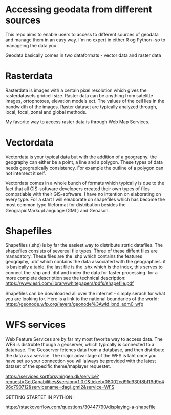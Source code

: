 # Accessing geodata from different sources
This repo aims to enable users to access to different sources of geodata and manage them in an easy way.
I'm no expert in either R og Python -so to manageing the data you

Geodata basically comes in two dataformats - vector data and raster data

# Rasterdata
Rasterdata is images with a certain pixel resolution which gives the rasterdatasets gridcell size. Raster data can be anything from satelitte images, ortophotoes, elevation models ect. The values of the cell lies in the bandwidth of the images. Raster dataset are typically analyzed through, local, focal, zonal and global methods.

My favorite way to access raster data is through Web Map Services.


# Vectordata
Vectordata is your typical data but with the addition of a geography. the geography can either be a point, a line and a polygon. These types of data needs geograpically consistency. For example the outline of a polygon can not intersect it self. 

Vectordata comes in a whole bunch of formats which typically is due to the fact that all GIS-software developers created their own types of files compatiable with their GIS-software. I have no intention on elaborating on every type. For a start I will eleaborate on shapefiles which has become the most common type fileformat for distribution besides the GeograpicMarkupLanguage (GML) and GeoJson.

# Shapefiles 
Shapefiles (.shp) is by far the easiest way to distribute static datafiles. The shapefiles consists of severeal file types. Three of these diffent files are manadatory. These files are the .shp which contains the features geography, .dbf which contains the data associated with the geographies. it is basically a table. the last file is the .shx which is the index, this serves to connect the .shp and .dbf and index the data for faster processing. for a more complete description see the technical description: https://www.esri.com/library/whitepapers/pdfs/shapefile.pdf 

Shapefiles can be downloaded all over the internet - simply serach for what you are looking for. 
Here is a link to the national boundaries of the world: https://geonode.wfp.org/layers/geonode%3Awld_bnd_adm0_wfp


# WFS services
Web Feature Services are by far my most favorite way to access data. The WFS is distrubte though a geoserver, which typically is connected to a database. The Geoserver fetches data from a database, and then distribute the data as a service. The major advantage of the WFS is taht once you have set uo your connection you wil lalways be provided with the latest dataset of the specific theme/maplayer requestet.




https://services.kortforsyningen.dk/service?request=GetCapabilities&version=1.0.0&ticket=08002cd91d930f8bf19d9c496c790712&servicename=dagi_gml2&service=WFS


GETTING STARTET IN PYTHON:

https://stackoverflow.com/questions/30447790/displaying-a-shapefile

